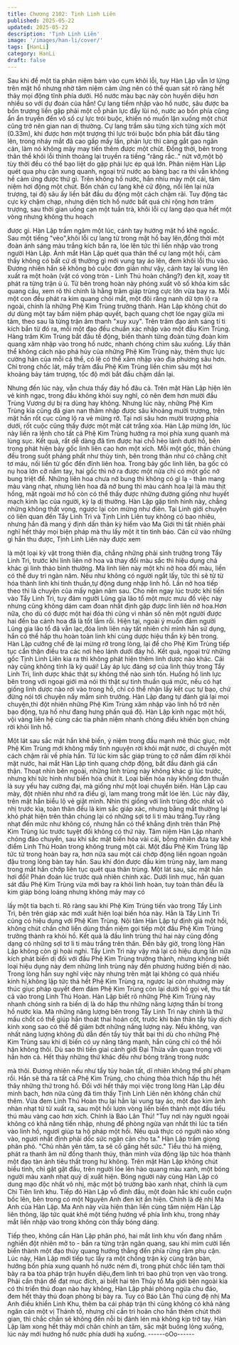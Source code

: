 ```yaml
---
title: Chương 2102: Tịnh Linh Liên
published: 2025-05-22
updated: 2025-05-22
description: 'Tịnh Linh Liên'
image: '/images/han-li/cover/'
tags: [HanLi]
category: HanLi
draft: false
---
```


Sau khi để một tia phân niệm bám vào cụm khôi lỗi, tuy Hàn Lập
vẫn lơ lửng trên mặt hồ nhưng nhờ tâm niệm cảm ứng nên có thể
quan sát rõ ràng hết thảy mọi động tĩnh phía dưới.
Hồ nước màu bạc này còn huyền diệu hơn nhiều so với dự đoán
của hắn!
Cự lang tiềm nhập vào hồ nước, sâu được ba bốn trượng liền
gặp phải một cỗ phản lực đẩy lùi nó, nước ao bốn phía cũng ẩn
ẩn truyền đến vô số cự lực trói buộc, khiến nó muốn lặn xuống
một chút cũng trở nên gian nan dị thường.
Cự lang trầm sâu từng xích từng xích một (0.33m), khi được hơn
một trượng thì lực trói buộc bốn phía bắt đầu tăng lên, trong nháy
mắt đã cao gấp mấy lần, phản lực thì càng gắt gao ngăn cản, làm
nó không mảy may tiến thêm được một chút.
Đồng thời, bên trong thân thể khôi lỗi thỉnh thoảng lại truyền ra
tiếng "răng rắc.." nứt vỡ,một bộ tùy thời đều có thể bạo liệt do gặp
phải lực ép quá lớn.
Phân niệm Hàn Lập quét qua phụ cận xung quanh, ngoại trừ
nước ao bàng bạc ra thì vẫn không hề cảm ứng được thứ gì.
Trên không hồ nước, hắn nhíu mày một cái, tâm niệm hơi động
một chút.
Bốn chân cự lang khẽ cử động, nổi lên lại nửa trượng, tại độ sâu
ấy liền bắt đầu du động một cách chậm rãi.
Tuy động tác cực kỳ chậm chạp, nhưng diện tích hồ nước bất quá
chỉ rộng hơn trăm trượng, sau thời gian uống cạn một tuần trà,
khôi lỗi cự lang dạo qua hết một vòng nhưng không thu hoạch

được gì.
Hàn Lập trầm ngâm một lúc, cánh tay hướng mặt hồ khẽ ngoắc.
Sau một tiếng "vèo",khôi lỗi cự lang từ trong mặt hồ bay lên,đồng
thời một đoàn ánh sáng màu trắng kích bắn ra, lóe lên tức thì liền
nhập vào trong người Hàn Lập.
Ánh mắt Hàn Lập quét qua thân thể cự lang một hồi, cảm thấy
không có bất cứ dị thường gì mới vung tay áo lên, đem khôi lỗi
thu vào.
Đương nhiên hắn sẽ không bỏ cuộc đơn giản như vậy, cánh tay
lại vung lên xuất ra một hoàn (vật có vòng tròn - Linh Thú hoàn
chăng?) đen kịt, xoay tít phát ra từng trận ù ù.
Từ bên trong hoàn này phóng xuất vô số khỏa kim sắc quang
cầu, xem rõ thì chính là hằng trăm giáp trùng cực lớn vừa bay ra.
Mỗi một con đều phát ra kim quang chói mắt, một đôi răng nanh
dữ tợn lộ ra ngoài, chính là những Phệ Kim Trùng trưởng thành.
Hàn Lập không chút do dự dùng một tay bấm niệm pháp quyết,
bạch quang chợt lóe ngay giữa mi tâm, theo sau là từng trận âm
thanh "xuy xuy".
Trên trăm đạo ánh sáng tí ti kích bắn từ đó ra, mỗi một đạo đều
chuẩn xác nhập vào một đầu Kim Trùng.
Hàng trăm Kim Trùng bắt đầu tề động, biến thành từng đoàn từng
đoàn kim quang xâm nhập vào trong hồ nước, nhanh chóng chìm
sâu xuống.
Lấy thân thể không cách nào phá hủy của những Phệ Kim Trùng
này, thêm thực lực cường hãn của mỗi cá thể, có lẽ có thể xâm
nhập vào địa phương sâu hơn.
Chỉ trong chốc lát, mấy trăm đầu Phệ Kim Trùng liền chìm sâu
một hơi khoảng bảy tám trượng, tốc độ mới bắt đầu chậm dần lại.

Nhưng đến lúc này, vẫn chưa thấy đáy hồ đâu cả.
Trên mặt Hàn Lập hiện lên vẻ kinh ngạc, trong đầu không khỏi
suy nghĩ, có nên đem hơn mười đầu Trùng Vương dự bị ra dùng
hay không.
Nhưng lúc này, những Phệ Kim Trùng kia cũng đã gian nan thâm
nhập được sâu khoảng mười trượng, trên mặt hắn rốt cục cũng lộ
ra vẻ mừng rỡ.
Tại nơi sâu hơn mười trượng phía dưới, rốt cuộc cũng thấy được
một mặt cát trắng xóa.
Hàn Lập mừng lớn, lúc này liền ra lệnh cho tất cả Phệ Kim Trùng
hướng ra mọi phía xung quanh mà lùng sục.
Kết quả, rất dễ dàng đã tìm được hai chỗ hẻo lánh dưới hồ, bên
trong phát hiện bảy gốc linh liên cao hơn một xích.
Mỗi một gốc, thân chúng đều trong suốt phảng phất như thủy tinh,
bên trong thân như có chằng chịt tơ máu, nối liền từ gốc đến đỉnh
liên hoa.
Trong bảy gốc linh liên, ba gốc có nụ hoa lớn cỡ nắm tay, hai gốc
thì nở ra được một nửa chỉ có một gốc nở bung triệt để.
Những liên hoa chưa nở bung thì không có gì lạ - thân mang màu
vàng nhạt, nhưng liên hoa đã nở bung thì màu cánh hoa lại là
màu thịt hồng, mặt ngoài mơ hồ còn có thể thấy được những
đường giống như huyết mạch kinh lạc của người, kỳ lạ dị thường.
Hàn Lập gặp tình hình này, chẳng những không thất vọng, ngược
lại còn mừng như điên.
Tại Linh giới chuyện có liên quan đến Tẩy Linh Trì và Tịnh Linh
Liên tuy không có bao nhiêu, nhưng hắn đã mang ý định dấn thân
kỳ hiểm vào Ma Giới thì tất nhiên phải nghĩ hết thảy mọi biện
pháp mà thu lấy một ít tin tình báo.
Căn cứ vào những gì hắn thu được, Tịnh Linh Liên này được xem

là một loại kỳ vật trong thiên địa, chẳng những phải sinh trưởng
trong Tẩy Linh Trì, trước khi linh liên nở hoa và thay đổi màu sắc
thì hiệu dụng chả khác gì linh thảo bình thường.
Mà linh liên này một khi nở hoa đổi màu, liền có thể duy trì ngàn
năm. Nếu như không có người ngắt lấy, tức thì sẽ từ từ hóa thành
linh khí tinh thuần,tự động dung nhập linh hồ. Lần nở hoa tiếp
theo thì là chuyện của mấy ngàn năm sau.
Cho nên ngay lúc trước khi tiến vào Tẩy Linh Trì, tuy đám người
Lũng gia lão tổ một mực mưu đồ việc này nhưng cũng không dám
cam đoan nhất định gặp được linh liên nở hoa.Hơn nữa, cho dù
có được một hai đóa thì cũng vì nhân số nên một người được hai
đến ba cánh hoa đã là tốt lắm rồi.
Hiện tại, ngoài ý muốn đám người Lũng gia lão tổ đã vẫn lạc,đóa
linh liên này tất nhiên chỉ mình hắn sử dụng, hắn có thể hấp thu
hoàn toàn linh khí cùng dược hiệu thần kỳ bên trong.
Hàn Lập cưỡng chế đè lại mừng rỡ trong lòng, lại để cho Phệ Kim
Trùng tiếp tục cẩn thận điều tra các nơi hẻo lánh dưới đáy hồ.
Kết quả, ngoại trừ những gốc Tịnh Linh Liên kia ra thì không phát
hiện thêm linh dược nào khác.
Cái này cũng không tính là kỳ quái!
Lấy áp lực đáng sợ của linh thủy trong Tẩy Linh Trì, linh dược
khác thật sự không thể nào sinh tồn. Huống hồ linh lực bên trong
với ngoại giới mà nói thì thật sự tinh thuần quá mức, nếu có hạt
giống linh dược nào rơi vào trong hồ, chỉ có thể nhận lấy kết cục
tự bạo, chứ đừng nói tới chuyện nẩy mầm sinh trưởng.
Hàn Lập đang tự đánh giá lại mọi chuyện,thì đột nhiên những Phệ
Kim Trùng xâm nhập vào linh hồ trở nên bạo động, tựa hồ như
đang hưng phấn quá độ.
Hàn Lập kinh ngạc một hồi, vội vàng liên hệ cùng các tia phân
niệm nhanh chóng điều khiển bọn chúng rời khỏi linh hồ.

Một lát sau sắc mặt hắn khẽ biến, ý niệm trong đầu mạnh mẽ thúc
giục, một Phệ Kim Trùng mới không mấy tình nguyện rời khỏi mặt
nước, di chuyển một cách chậm rãi về phía hắn.
Từ lúc kim sắc giáp trùng to cỡ nắm đấm rời khỏi mặt nước, hai
mắt Hàn Lập tinh quang chớp động, bắt đầu đánh giá cẩn thận.
Thoạt nhìn bên ngoài, những linh trùng này không khác gì lúc
trước, nhưng khí tức hình như biến hóa chút ít. Loại biến hóa này
không đơn thuần là suy yếu hay cường đại, mà giống như một
loại chuyển biến.
Hàn Lập cau mày, đột nhiên như nhớ ra điều gì, lam mang trong
mắt lóe lên.
Lúc này đây, trên mặt hắn biểu lộ vẻ giật mình.
Nhìn thì giống với linh trùng độc nhất vô nhị trước kìa, toàn thân
đều là kim sắc giáp xác, nhưng bằng mắt thường lại khó phát
hiện trên thân chúng lại có những sợi tơ li ti màu trắng.Tuy rằng
nhạt đến mức như không có, nhưng hắn có thể khẳng định trên
thân Phệ Kim Trùng lúc trước tuyệt đối không có thứ này.
Tâm niệm Hàn Lập nhanh chóng đảo chuyển, sau khi sắc mặt
biến hóa vài cái, bỗng nhiên đưa tay khẽ điểm Linh Thú Hoàn
trong không trung một cái.
Một đầu Phệ Kim Trùng lập tức từ trong hoàn bay ra, hơn nữa
sau một cái chớp động liền ngoan ngoãn
đậu trong lòng bàn tay hắn.
Sau khi đón được đầu kim trùng này, lam mang trong mắt hắn
chớp liên tục quét qua thân trùng.
Một lát sau, sắc mặt hắn hơi đổi!
Phán đoán lúc trước quả nhiên chính xác. Dưới linh mục, hắn
quan sát đầu Phệ Kim Trùng vừa mới bay ra khỏi linh hoàn, tuy
toàn thân đều là kim giáp bóng loáng nhưng không mảy may có

lấy một tia bạch ti.
Rõ ràng sau khi Phệ Kim Trùng tiến vào trong Tẩy Linh Trì, bên
trên giáp xác mới xuất hiện loại biến hóa này.
Hẳn là Tẩy Linh Trì cũng có hiệu dụng với Phệ Kim Trùng.
Nội tâm Hàn Lập tự định giá một hồi, không chút chần chờ liền
dùng thần niệm gọi tiếp một đầu Phệ Kim Trùng trưởng thành ra
khỏi hồ.
Kết quả là đầu linh trùng thứ hai này cũng đồng dạng có những
sợi tơ li ti màu trắng trên thân.
Đến bây giờ, trong lòng Hàn Lập không còn gì hoài nghi. Tẩy Linh
Trì này vậy mà lại có hiệu dụng lần nữa kích phát biến dị đối với
đầu Phệ Kim Trùng trưởng thành, nhưng không biết loại hiệu
dụng này đem những linh trùng này đến phương hướng biến dị
nào.
Trong lòng hắn suy nghĩ việc này nhưng trên mặt lại không có quá
nhiều kinh hỉ,không lập tức thả hết Phệ Kim Trùng ra, ngược lại
còn nhướng mày thúc giục pháp quyết đem đám Phệ Kim Trùng
còn lại dưới hồ gọi về, thu tất cả vào trong Linh Thú Hoàn.
Hàn Lập biết rõ những Phệ Kim Trùng này nhanh chóng sinh ra
biến dị là do hấp thu những năng lượng thần bí trong hồ nước
kia.
Mà những năng lượng bên trong Tẩy Linh Trì này chính là thứ
mấu chốt có thể giúp hắn thoát thai hoán cốt, trước khi bản thân
tẩy tủy dịch kinh xong sao có thể để giảm bớt những nắng lượng
này.
Nếu không, vạn nhất năng lượng không đủ dẫn đến tẩy tủy thất
bại thì dù cho những Phệ Kim Trùng sau khi dị biến có uy năng
tăng mạnh, hắn cũng chỉ có thể hối hận không thôi.
Dù sao thì tiến giai cảnh giới Đại Thừa vẫn quan trọng với hắn
hơn cả. Hết thảy những thứ khác đều như bóng trăng trong nước

mà thôi.
Đương nhiên nếu như tẩy tủy hoàn tất, dĩ nhiên không thể phí
phạm rồi. Hắn sẽ thả ra tất cả Phệ Kim Trùng, cho chúng thỏa
thích hấp thu hết thảy những thứ trong hồ.
Đối với hết thảy mọi việc trong lòng Hàn Lập đều minh bạch, hơn
nữa cũng đã tìm thấy Tịnh Linh Liên nên không chần chừ thêm.
Vừa đem Linh Thú Hoàn thu lại hắn lại vung tay áo, một đạo kim
ảnh nhàn nhạt từ từ xuất ra, sau một hồi lượn vòng liền biến
thành một đầu tiểu thú màu vàng cao hơn xích.
Chính là Báo Lân Thú!
"Tuy nơi này người ngoài không có khả năng tiến nhập, nhưng để
phòng ngừa vạn nhất thì lúc ta tiến vào linh hồ, ngươi giúp ta hộ
pháp một hồi. Nếu quả thực có người nào xông vào, ngươi nhất
định phải dốc sức ngăn cản cho ta." Hàn Lập trầm giọng phân
phó.
"Chủ nhân yên tâm, ta sẽ cố gắng hết sức." Tiểu thú há miệng,
phát ra thanh âm nữ đồng thanh thúy, thân mình vừa động lập tức
hóa thành một đạo tàn ảnh tiêu thất trong hư không.
Trên mặt Hàn Lập không chút biểu tình, chỉ gật gật đầu, trên
người lóe lên hào quang màu xanh, một bóng người màu xanh
nhạt quỷ dị xuất hiện.
Bóng người này cùng Hàn Lập có dung mạo độc nhất vô nhị, mặc
một bộ trường bào xanh nhạt, chính là cụm Chi Tiên linh khu.
Tiếp đó Hàn Lập vỗ đỉnh đầu, một đoàn hắc khí cuồn cuộn bốc
lên, bên trong có một Nguyên Anh đen kịt ẩn hiện.
Chính là đệ nhị Ma Anh của Hàn Lập.
Ma Anh này vừa hiện thân liền cùng tâm niệm Hàn Lập liên thông,
lập tức quát khẽ một tiếng hướng về phía linh khu, trong nháy mắt
liền nhập vào trong không còn thấy bóng dáng.

Tiếp theo, không cần Hàn Lập phân phó, hai mắt linh khu vốn
đang nhắm nghiền đột nhiên mở to - bắn ra từng trận ngân
quang, sau khi mỉm cười liền biến thành một đạo thúy quang
hướng thẳng đến phía rừng rậm phụ cận.
Lúc này, Hàn Lập mới tiếp tục lấy ra một chồng trận kỳ cùng trận
bàn, hướng bốn phía xung quanh hồ nước ném đi, trong phút
chốc liền tạm thời bày ra ba tòa pháp trận huyền diệu,đem linh trì
bao phủ trọn vẹn vào trong.
Phải cẩn thận để đạt mục đích, ai biết hai tên Thủy tổ Ma giới bên
ngoài kia có thi triển thủ đoạn nào hay không, Hàn Lập phải
phòng ngừa chu đáo, đem hết thảy thủ đoạn phòng bị bày ra.
Tuy có Báo Lân Thú cùng đệ nhị Ma Anh điều khiển Linh Khu,
thêm ba cái pháp trận thì cũng không có khả năng ngăn cản một
vị Thánh tổ, nhưng chỉ cần trì hoãn cho hắn thêm chút thời gian,
thì chắc chắn sẽ không đến nỗi bị đánh lén mà không kịp trở tay.
Hàn Lập làm xong hết thảy mới chân chính an tâm, sắc mặt
buông lỏng xuống, lúc này mới hướng hồ nước phía dưới hạ
xuống.
------oOo------
